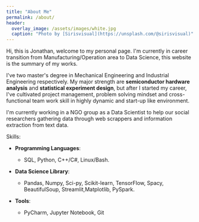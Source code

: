 ```yaml
---
title: "About Me"
permalink: /about/
header:
  overlay_image: /assets/images/white.jpg
  caption: "Photo by [Sirisvisual](https://unsplash.com/@sirisvisual)"
---
```

 Hi, this is Jonathan, welcome to my personal page. I'm currently in career transition from Manufacturing/Operation area to Data Science, this website is the summary of my works.
 
 I've two master's degree in Mechanical Engineering and Industrial Engineering respectively. My major strength are __semiconductor hardware analysis__ and __statistical experiment design__, but 
 after I started my career, I've cultivated project management, problem solving mindset and cross-functional team work skill in highly dynamic and start-up like environment. 
 
 I'm currently working in a NGO group as a Data Scientist to help our social researchers gathering data through web scrappers and information extraction from text data.
 
 Skills:

* __Programming Languages__: 

    - SQL, Python, C++/C#, Linux/Bash.

* __Data Science Library__: 

    - Pandas, Numpy, Sci-py, Scikit-learn, TensorFlow, Spacy, BeautifulSoup, Streamlit,Matplotlib, PySpark.

* __Tools__: 
 
    - PyCharm, Jupyter Notebook, Git

 
 
 
 
 